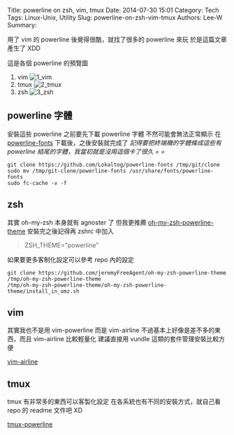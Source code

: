 Title: powerline on zsh, vim, tmux
Date: 2014-07-30 15:01
Category: Tech
Tags: Linux-Unix, Utility
Slug: powerline-on-zsh-vim-tmux
Authors: Lee-W
Summary: 


用了 vim 的 powerline 後覺得很酷，就找了很多的 powerline 來玩
於是這篇文章產生了 XDD

<!--more-->

這是各個 powerline 的預覽圖
1. vim
![1_vim](http://i.imgur.com/VTM4866.png)
2. tmux
![2_tmux](http://i.imgur.com/LLJ9xjk.png)
3. zsh
![3_zsh](http://i.imgur.com/tOvzhK3.png)


## powerline 字體
安裝這些 powerline 之前要先下載 powerline 字體
不然可能會無法正常顯示
在 [powerline-fonts](https://github.com/Lokaltog/powerline-fonts) 下載後，之後安裝就完成了
*記得要把終端機的字體條成這些有 powerline 結尾的字體，我當初就是沒用這個卡了很久 = =*

```shell
git clone https://github.com/Lokaltog/powerline-fonts /tmp/git/clone
sudo mv /tmp/git-clone/powerline-fonts /usr/share/fonts/powerline-fonts
sudo fc-cache -v -f
```

## zsh
其實 oh-my-zsh 本身就有 agnoster 了
但我更推薦 [oh-my-zsh-powerline-theme](https://github.com/jeremyFreeAgent/oh-my-zsh-powerline-theme)
安裝完之後記得再 zshrc 中加入
> ZSH_THEME="powerline"

如果要更多客制化設定可以參考 repo 內的設定

```shell
git clone https://github.com/jeremyFreeAgent/oh-my-zsh-powerline-theme /tmp/oh-my-zsh-powerline-theme
/tmp/oh-my-zsh-powerline-theme/oh-my-zsh-powerline-theme/install_in_omz.sh
```

## vim
其實我也不是用 vim-powerline
而是 vim-airline
不過基本上好像是差不多的東西，而且 vim-airline 比較輕量化
建議直接用 vundle 這類的套件管理安裝比較方便

[vim-airline](https://github.com/bling/vim-airline)

## tmux
tmux 有非常多的東西可以客製化設定
在各系統也有不同的安裝方式，就自己看 repo 的 readme 文件吧 XD

[tmux-powerline](https://github.com/erikw/tmux-powerline)